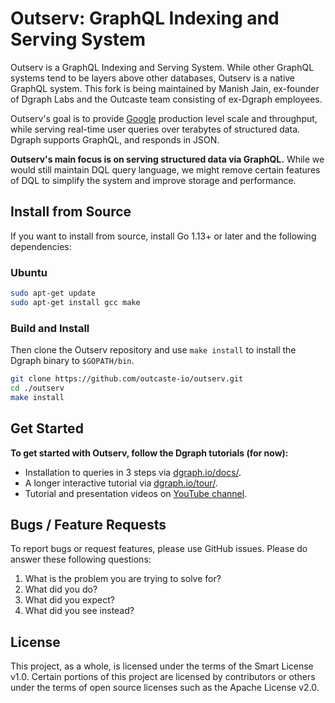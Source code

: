 # Outserv: GraphQL Indexing and Serving System

Outserv is a GraphQL Indexing and Serving System. While other GraphQL systems tend to be layers above other databases, Outserv is a native GraphQL system. This fork is being maintained by Manish Jain,
ex-founder of Dgraph Labs and the Outcaste team consisting of ex-Dgraph
employees.

Outserv's goal is to provide [Google](https://www.google.com) production level scale and throughput,
while serving real-time user queries over terabytes of structured data.
Dgraph supports GraphQL, and responds in JSON.

**Outserv's main focus is on serving structured data via GraphQL.** While we
would still maintain DQL query language, we might remove certain features of DQL
to simplify the system and improve storage and performance.

## Install from Source

If you want to install from source, install Go 1.13+ or later and the following dependencies:

### Ubuntu

```bash
sudo apt-get update
sudo apt-get install gcc make
```

### Build and Install

Then clone the Outserv repository and use `make install` to install the Dgraph binary to `$GOPATH/bin`.

```bash
git clone https://github.com/outcaste-io/outserv.git
cd ./outserv
make install
```

## Get Started
**To get started with Outserv, follow the Dgraph tutorials (for now):**

- Installation to queries in 3 steps via [dgraph.io/docs/](https://dgraph.io/docs/get-started/).
- A longer interactive tutorial via [dgraph.io/tour/](https://dgraph.io/tour/).
- Tutorial and
presentation videos on [YouTube channel](https://www.youtube.com/channel/UCghE41LR8nkKFlR3IFTRO4w/featured).

## Bugs / Feature Requests

To report bugs or request features, please use GitHub issues. Please do answer these
following questions:

1. What is the problem you are trying to solve for?
2. What did you do?
3. What did you expect?
4. What did you see instead?

## License

This project, as a whole, is licensed under the terms of the Smart License v1.0.
Certain portions of this project are licensed by contributors or others
under the terms of open source licenses such as the Apache License v2.0.
